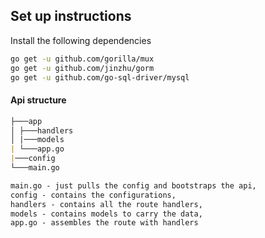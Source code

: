 ## Set up instructions

Install the following dependencies

```bash
go get -u github.com/gorilla/mux
go get -u github.com/jinzhu/gorm
go get -u github.com/go-sql-driver/mysql
```

#### Api structure

```md
├───app
│ ├───handlers
│ |───models
| └───app.go
|───config
└───main.go

main.go - just pulls the config and bootstraps the api,
config - contains the configurations,
handlers - contains all the route handlers,
models - contains models to carry the data,
app.go - assembles the route with handlers
```
